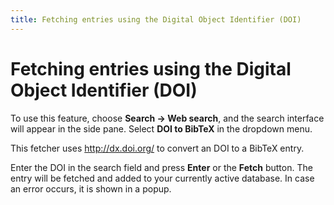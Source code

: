 ```yaml
---
title: Fetching entries using the Digital Object Identifier (DOI)
---
```


# Fetching entries using the Digital Object Identifier (DOI)

To use this feature, choose **Search -&gt; Web search**, and the search interface will appear in the side pane. Select **DOI to BibTeX** in the dropdown menu.

This fetcher uses <http://dx.doi.org/> to convert an DOI to a BibTeX entry.

Enter the DOI in the search field and press **Enter** or the **Fetch** button. The entry will be fetched and added to your currently active database. In case an error occurs, it is shown in a popup.
